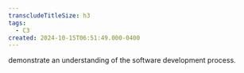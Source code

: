 ```yaml
---
transcludeTitleSize: h3
tags:
  - C3
created: 2024-10-15T06:51:49.000-0400
---
```

demonstrate an understanding of the software development process.